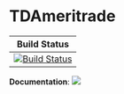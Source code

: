 # TDAmeritrade

|                                                       **Build Status**                                                        |
|:-----------------------------------------------------------------------------------------------------------------------------:|
| [![Build Status](https://travis-ci.org/Moelf/TDAmeritrade.jl.svg?branch=master)](https://travis-ci.org/Moelf/TDAmeritrade.jl) |


**Documentation**: [![][docs-latest-img]][docs-latest-url]

[docs-latest-img]: https://img.shields.io/badge/docs-latest-blue.svg
[docs-latest-url]: https://moelf.github.io/TDAmeritrade.jl/dev/
